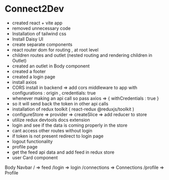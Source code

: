 # Connect2Dev

- created react + vite app
- removed unnecessary code 
- Installation of tailwind css
- Install Daisy UI
- create separate components
- react router dom for routing , at root level
- children routes and outlet (nested routing and rendering children in Outlet)
- created an outlet in Body component
- created a footer
- created a login page
- install axios
- CORS install in backend => add cors middleware to app with configurations : origin , credentials: true
- whenever making an api call so pass axios => { withCredentials : true }
- so it will send back the token in other api calls
- installation of redux toolkit ( react-redux @reduxjs/toolkit )
- configureStore => provider => createSlice => add reducer to store 
- utilize redux devtools docs extension
- login and see if the data is coming properly in the store
- cant access other routes without login
- if token is not present redirect to login page 
- logout functionality 
- profile page
- get the feed api data and add feed in redux store
- user Card component

Body
  Navbar
  / => feed
  /login => login
  /connections => Connections
  /profile => Profile